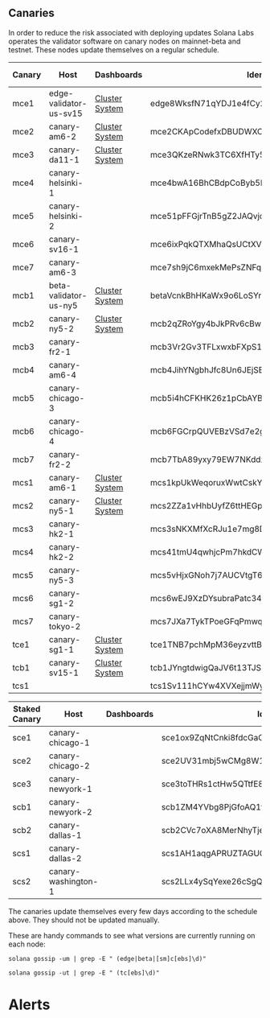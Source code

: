 ## Canaries
In order to reduce the risk associated with deploying updates Solana Labs operates the validator software on canary nodes on mainnet-beta
and testnet. These nodes update themselves on a regular schedule.

|Canary|Host|Dashboards|Identity|Cluster|Channel|Updates on|
|------|----|----------|--------|-------|-------|-------------------:|
|mce1|edge-validator-us-sv15|[Cluster](https://metrics.solana.com:3000/d/monitor-beta/cluster-telemetry-beta?orgId=1&var-datasource=InfluxDB_main-beta&var-testnet=mainnet-beta&var-hostid=edge8WksfN71qYDJ1e4fCy2WfKg19fXU5zuztDi9uTM) [System](https://metrics.solana.com:3000/d/rYdddlPWkk/system-metrics-full?orgId=1&var-DS_PROMETHEUS=Metrics-Prometheus&var-job=All&var-node=edge-validator-us-sv15:9100&var-diskdevices=%5Ba-z%5D%2B%7Cnvme%5B0-9%5D%2Bn%5B0-9%5D%2B&refresh=5m&from=now-15m&to=now)|edge8WksfN71qYDJ1e4fCy2WfKg19fXU5zuztDi9uTM|mainnet-beta|edge|Monday|
|mce2|canary-am6-2|[Cluster](https://metrics.solana.com:3000/d/monitor-beta/cluster-telemetry-beta?orgId=1&var-datasource=InfluxDB_main-beta&var-testnet=mainnet-beta&var-hostid=mce2CKApCodefxDBUDWXCdBkqoh2dg1vpWJJX2qfuvV) [System](https://metrics.solana.com:3000/d/rYdddlPWkk/system-metrics-full?orgId=1&var-DS_PROMETHEUS=Metrics-Prometheus&var-job=All&var-node=canary-am6-2:9100&var-diskdevices=%5Ba-z%5D%2B%7Cnvme%5B0-9%5D%2Bn%5B0-9%5D%2B&from=now-15m&to=now&refresh=5m)|mce2CKApCodefxDBUDWXCdBkqoh2dg1vpWJJX2qfuvV|mainnet-beta|edge|Tuesday|
|mce3|canary-da11-1|[Cluster](https://metrics.solana.com:3000/d/monitor-beta/cluster-telemetry-beta?orgId=1&var-datasource=InfluxDB_main-beta&var-testnet=mainnet-beta&var-hostid=mce3QKzeRNwk3TC6XfHTy5hdRT6u5UKm4rKQbNKkFhF) [System](https://metrics.solana.com:3000/d/rYdddlPWkk/system-metrics-full?orgId=1&var-DS_PROMETHEUS=Metrics-Prometheus&var-job=All&var-node=canary-da11-1%3A9100&var-diskdevices=%5Ba-z%5D%2B%7Cnvme%5B0-9%5D%2Bn%5B0-9%5D%2B&refresh=5m&from=now-15m&to=now)|mce3QKzeRNwk3TC6XfHTy5hdRT6u5UKm4rKQbNKkFhF|mainnet-beta|edge|Wednesday|
|mce4|canary-helsinki-1||mce4bwA16BhCBdpCoByb5BMiwB5hTTrhB2acLxr54PZ|mainnet-beta|edge|Thursday|
|mce5|canary-helsinki-2||mce51pFFGjrTnB5gZ2JAQvjojniRbV7MaHr9ywvVZcD|mainnet-beta|edge|Friday|
|mce6|canary-sv16-1||mce6ixPqkQTXMhaQsUCtXV23JC3JLCeyqbQGoNmgNCX|mainnet-beta|edge|Saturday|
|mce7|canary-am6-3||mce7sh9jC6mxekMePsZNFqHaWn7o8Jah14KPpdEaU2e|mainnet-beta|edge|Sunday|
|mcb1|beta-validator-us-ny5|[Cluster](https://metrics.solana.com:3000/d/monitor-beta/cluster-telemetry-beta?orgId=1&var-datasource=InfluxDB_main-beta&var-testnet=mainnet-beta&var-hostid=betaVcnkBhHKaWx9o6LoSYrGaoDCskQLm94cUVWqDLS) [System](https://metrics.solana.com:3000/d/rYdddlPWkk/system-metrics-full?orgId=1&var-DS_PROMETHEUS=Metrics-Prometheus&var-job=Mainnet-Beta&var-node=beta-validator-us-ny5%3A9100&var-diskdevices=%5Ba-z%5D%2B%7Cnvme%5B0-9%5D%2Bn%5B0-9%5D%2B&refresh=5m&from=now-15m&to=now)|betaVcnkBhHKaWx9o6LoSYrGaoDCskQLm94cUVWqDLS|mainnet-beta|beta|Monday|
|mcb2|canary-ny5-2|[Cluster](https://metrics.solana.com:3000/d/monitor-beta/cluster-telemetry-beta?orgId=1&var-datasource=InfluxDB_main-beta&var-testnet=mainnet-beta&var-hostid=mcb2qZRoYgy4bJkPRv6cBwLAAYow9ZsSzcrjJKprUnd) [System](https://metrics.solana.com:3000/d/rYdddlPWkk/system-metrics-full?orgId=1&var-DS_PROMETHEUS=Metrics-Prometheus&var-job=All&var-node=canary-ny5-2:9100&var-diskdevices=%5Ba-z%5D%2B%7Cnvme%5B0-9%5D%2Bn%5B0-9%5D%2B&refresh=5m&from=now-15m&to=now)|mcb2qZRoYgy4bJkPRv6cBwLAAYow9ZsSzcrjJKprUnd|mainnet-beta|beta|Tuesday|
|mcb3|canary-fr2-1||mcb3Vr2Gv3TFLxwxbFXpS13kC349JNTmxErqu7V23Bv|mainnet-beta|beta|Wednesday|
|mcb4|canary-am6-4||mcb4JihYNgbhJfc8Un6JEjSEqBrGkmKGev38G55U5qL|mainnet-beta|beta|Thursday|
|mcb5|canary-chicago-3||mcb5i4hCFKHK26z1pCbAYBB2efHnS2EZMv2bRfFaL7x|mainnet-beta|beta|Friday|
|mcb6|canary-chicago-4||mcb6FGCrpQUVEBzVSd7e2goVAyy7TjsRsu9E2rXFN7h|mainnet-beta|beta|Saturday|
|mcb7|canary-fr2-2||mcb7TbA89yxy79EW7NKddzGL7YZDeccykbu1LJLBT73|mainnet-beta|beta|Sunday|
|mcs1|canary-am6-1|[Cluster](https://metrics.solana.com:3000/d/monitor-beta/cluster-telemetry-beta?orgId=1&var-datasource=InfluxDB_main-beta&var-testnet=mainnet-beta&var-hostid=mcs1kpUkWeqoruxWwtCskY1GGF4Bx1t3MMtHSHoSLyC) [System](https://metrics.solana.com:3000/d/rYdddlPWkk/system-metrics-full?orgId=1&var-DS_PROMETHEUS=Metrics-Prometheus&var-job=All&var-node=canary-am6-1:9100&var-diskdevices=%5Ba-z%5D%2B%7Cnvme%5B0-9%5D%2Bn%5B0-9%5D%2B&refresh=5m&from=now-15m&to=now)|mcs1kpUkWeqoruxWwtCskY1GGF4Bx1t3MMtHSHoSLyC|mainnet-beta|stable|Monday|
|mcs2|canary-ny5-1|[Cluster](https://metrics.solana.com:3000/d/monitor-beta/cluster-telemetry-beta?orgId=1&var-datasource=InfluxDB_main-beta&var-testnet=mainnet-beta&var-hostid=mcs2ZZa1vHhbUyfZ6ttHEGpFU6pib4pm4ownTxBm6Jc) [System](https://metrics.solana.com:3000/d/rYdddlPWkk/system-metrics-full?orgId=1&var-DS_PROMETHEUS=Metrics-Prometheus&var-job=All&var-node=canary-ny5-1:9100&var-diskdevices=%5Ba-z%5D%2B%7Cnvme%5B0-9%5D%2Bn%5B0-9%5D%2B&refresh=5m&from=now-15m&to=now)|mcs2ZZa1vHhbUyfZ6ttHEGpFU6pib4pm4ownTxBm6Jc|mainnet-beta|stable|Tuesday|
|mcs3|canary-hk2-1||mcs3sNKXMfXcRJu1e7mg8DUW2nn65XSkoKc6DAkcPjW|mainnet-beta|stable|Wednesday|
|mcs4|canary-hk2-2||mcs41tmU4qwhjcPm7hkdCWNyXUsizxF6LcNjSLmPdvm|mainnet-beta|stable|Thursday|
|mcs5|canary-ny5-3||mcs5vHjxGNoh7j7AUCVtgT6fe2ChTpCHJggRSot1hFm|mainnet-beta|stable|Friday|
|mcs6|canary-sg1-2||mcs6wEJ9XzDYsubraPatc34ASa3jN5vfNhhrXzfsGkQ|mainnet-beta|stable|Saturday|
|mcs7|canary-tokyo-2||mcs7JXa7TykTPoeGFqPmwqKQ1yaWopxTeUU1JdfssG7|mainnet-beta|stable|Sunday|
|tce1|canary-sg1-1|[Cluster](https://metrics.solana.com:3000/d/monitor-beta/cluster-telemetry-beta?orgId=1&var-datasource=InfluxDB-testnet&var-testnet=tds&var-hostid=tce1TNB7pchMpM36eyzvttBDEwTczv86o5P2SS8dpSU) [System](https://metrics.solana.com:3000/d/rYdddlPWkk/system-metrics-full?orgId=1&var-DS_PROMETHEUS=Metrics-Prometheus&var-job=All&var-node=canary-sg1-1:9100&var-diskdevices=%5Ba-z%5D%2B%7Cnvme%5B0-9%5D%2Bn%5B0-9%5D%2B&refresh=5m&from=now-15m&to=now)|tce1TNB7pchMpM36eyzvttBDEwTczv86o5P2SS8dpSU|testnet|edge|4|
|tcb1|canary-sv15-1|[Cluster](https://metrics.solana.com:3000/d/monitor-beta/cluster-telemetry-beta?orgId=1&var-datasource=InfluxDB-testnet&var-testnet=tds&var-hostid=tcb1JYngtdwigQaJV6t13TJSnKuEPitpwoHS5TAYg1H) [System](https://metrics.solana.com:3000/d/rYdddlPWkk/system-metrics-full?orgId=1&var-DS_PROMETHEUS=Metrics-Prometheus&var-job=All&var-node=canary-sv15-1:9100&var-diskdevices=%5Ba-z%5D%2B%7Cnvme%5B0-9%5D%2Bn%5B0-9%5D%2B&refresh=5m&from=now-15m&to=now)|tcb1JYngtdwigQaJV6t13TJSnKuEPitpwoHS5TAYg1H|testnet|beta|4|
|tcs1|||tcs1Sv111hCYw4XVXejjmWybne4arptjgbgnGAKwWwc|testnet|stable||

|Staked Canary|Host|Dashboards|Identity|Cluster|Channel|Updates on|
|------|----|----------|--------|-------|-------|-------------------:|
|sce1|canary-chicago-1||sce1ox9ZqNtCnki8fdcGaCtRGZfQQ8WFcUf33G2hhhQ|mainnet-beta|edge|Monday|
|sce2|canary-chicago-2||sce2UV31mbj5wCMg8W1dywCVNVdswjrL9iYUAhwbXqp|mainnet-beta|edge|Wednesday|
|sce3|canary-newyork-1||sce3toTHRs1ctHw5QTtfE8N8Z8WL6cTnfzJyt2c1bJX|mainnet-beta|edge|Friday|
|scb1|canary-newyork-2||scb1ZM4YVbg8PjGfoAQ1fbC3EvPt19nZBTYF6kakZH9|mainnet-beta|beta|Monday|
|scb2|canary-dallas-1||scb2CVc7oXA8MerNhyTje8sh3fWR7hzXuzA9yqW62Tr|mainnet-beta|beta|Thursday|
|scs1|canary-dallas-2||scs1AH1aqgAPRUZTAGUGq7vH74i2Mkzfh83Yk4Fo6cp|mainnet-beta|stable|Monday|
|scs2|canary-washington-1||scs2LLx4ySqYexe26cSgQXcZncrp8esrFHH3R3bXrVc|mainnet-beta|stable|Thursday|

The canaries update themselves every few days according to the schedule above. They should not be updated manually.

These are handy commands to see what versions are currently running on each  node:
```
solana gossip -um | grep -E " (edge|beta|[sm]c[ebs]\d)"

solana gossip -ut | grep -E " (tc[ebs]\d)"
```

# Alerts


